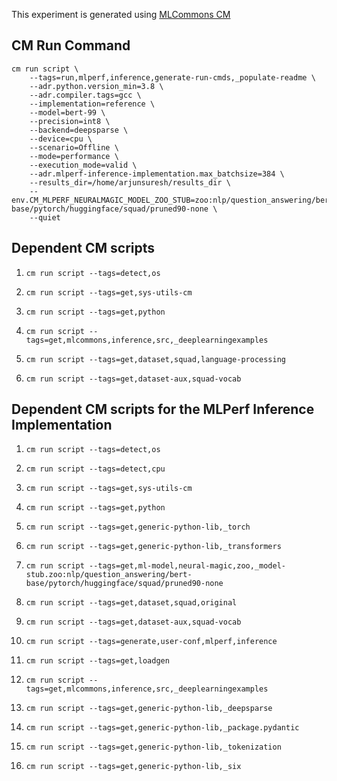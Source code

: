 This experiment is generated using [MLCommons CM](https://github.com/mlcommons/ck)
## CM Run Command
```
cm run script \
	--tags=run,mlperf,inference,generate-run-cmds,_populate-readme \
	--adr.python.version_min=3.8 \
	--adr.compiler.tags=gcc \
	--implementation=reference \
	--model=bert-99 \
	--precision=int8 \
	--backend=deepsparse \
	--device=cpu \
	--scenario=Offline \
	--mode=performance \
	--execution_mode=valid \
	--adr.mlperf-inference-implementation.max_batchsize=384 \
	--results_dir=/home/arjunsuresh/results_dir \
	--env.CM_MLPERF_NEURALMAGIC_MODEL_ZOO_STUB=zoo:nlp/question_answering/bert-base/pytorch/huggingface/squad/pruned90-none \
	--quiet
```
## Dependent CM scripts 


1.  `cm run script --tags=detect,os`


2.  `cm run script --tags=get,sys-utils-cm`


3.  `cm run script --tags=get,python`


4.  `cm run script --tags=get,mlcommons,inference,src,_deeplearningexamples`


5.  `cm run script --tags=get,dataset,squad,language-processing`


6.  `cm run script --tags=get,dataset-aux,squad-vocab`

## Dependent CM scripts for the MLPerf Inference Implementation


1. `cm run script --tags=detect,os`


2. `cm run script --tags=detect,cpu`


3. `cm run script --tags=get,sys-utils-cm`


4. `cm run script --tags=get,python`


5. `cm run script --tags=get,generic-python-lib,_torch`


6. `cm run script --tags=get,generic-python-lib,_transformers`


7. `cm run script --tags=get,ml-model,neural-magic,zoo,_model-stub.zoo:nlp/question_answering/bert-base/pytorch/huggingface/squad/pruned90-none`


8. `cm run script --tags=get,dataset,squad,original`


9. `cm run script --tags=get,dataset-aux,squad-vocab`


10. `cm run script --tags=generate,user-conf,mlperf,inference`


11. `cm run script --tags=get,loadgen`


12. `cm run script --tags=get,mlcommons,inference,src,_deeplearningexamples`


13. `cm run script --tags=get,generic-python-lib,_deepsparse`


14. `cm run script --tags=get,generic-python-lib,_package.pydantic`


15. `cm run script --tags=get,generic-python-lib,_tokenization`


16. `cm run script --tags=get,generic-python-lib,_six`
